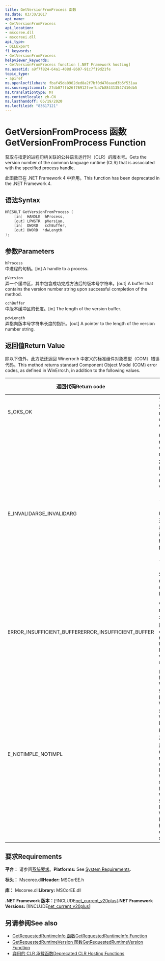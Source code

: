 ```yaml
---
title: GetVersionFromProcess 函数
ms.date: 03/30/2017
api_name:
- GetVersionFromProcess
api_location:
- mscoree.dll
- mscoreei.dll
api_type:
- DLLExport
f1_keywords:
- GetVersionFromProcess
helpviewer_keywords:
- GetVersionFromProcess function [.NET Framework hosting]
ms.assetid: a9f7f824-64a1-408d-8607-91c7f19d21fe
topic_type:
- apiref
ms.openlocfilehash: fbaf45da0902ded8a2f7bf0d470aaed3b5f531aa
ms.sourcegitcommit: 27db07ffb26f76912feefba7b884313547410db5
ms.translationtype: MT
ms.contentlocale: zh-CN
ms.lasthandoff: 05/19/2020
ms.locfileid: "83617121"
---
```

# <a name="getversionfromprocess-function"></a><span data-ttu-id="b87e8-102">GetVersionFromProcess 函数</span><span class="sxs-lookup"><span data-stu-id="b87e8-102">GetVersionFromProcess Function</span></span>
<span data-ttu-id="b87e8-103">获取与指定的进程句柄关联的公共语言运行时（CLR）的版本号。</span><span class="sxs-lookup"><span data-stu-id="b87e8-103">Gets the version number of the common language runtime (CLR) that is associated with the specified process handle.</span></span>  
  
 <span data-ttu-id="b87e8-104">此函数已在 .NET Framework 4 中弃用。</span><span class="sxs-lookup"><span data-stu-id="b87e8-104">This function has been deprecated in the .NET Framework 4.</span></span>  
  
## <a name="syntax"></a><span data-ttu-id="b87e8-105">语法</span><span class="sxs-lookup"><span data-stu-id="b87e8-105">Syntax</span></span>  
  
```cpp  
HRESULT GetVersionFromProcess (  
    [in]  HANDLE  hProcess,
    [out] LPWSTR  pVersion,
    [in]  DWORD   cchBuffer,
    [out] DWORD  *dwLength  
);  
```  
  
## <a name="parameters"></a><span data-ttu-id="b87e8-106">参数</span><span class="sxs-lookup"><span data-stu-id="b87e8-106">Parameters</span></span>  
 `hProcess`  
 <span data-ttu-id="b87e8-107">中进程的句柄。</span><span class="sxs-lookup"><span data-stu-id="b87e8-107">[in] A handle to a process.</span></span>  
  
 `pVersion`  
 <span data-ttu-id="b87e8-108">弄一个缓冲区，其中包含成功完成方法后的版本号字符串。</span><span class="sxs-lookup"><span data-stu-id="b87e8-108">[out] A buffer that contains the version number string upon successful completion of the method.</span></span>  
  
 `cchBuffer`  
 <span data-ttu-id="b87e8-109">中版本缓冲区的长度。</span><span class="sxs-lookup"><span data-stu-id="b87e8-109">[in] The length of the version buffer.</span></span>  
  
 `pdwLength`  
 <span data-ttu-id="b87e8-110">弄指向版本号字符串长度的指针。</span><span class="sxs-lookup"><span data-stu-id="b87e8-110">[out] A pointer to the length of the version number string.</span></span>  
  
## <a name="return-value"></a><span data-ttu-id="b87e8-111">返回值</span><span class="sxs-lookup"><span data-stu-id="b87e8-111">Return Value</span></span>  
 <span data-ttu-id="b87e8-112">除以下值外，此方法还返回 Winerror.h 中定义的标准组件对象模型（COM）错误代码。</span><span class="sxs-lookup"><span data-stu-id="b87e8-112">This method returns standard Component Object Model (COM) error codes, as defined in WinError.h, in addition to the following values.</span></span>  
  
|<span data-ttu-id="b87e8-113">返回代码</span><span class="sxs-lookup"><span data-stu-id="b87e8-113">Return code</span></span>|<span data-ttu-id="b87e8-114">说明</span><span class="sxs-lookup"><span data-stu-id="b87e8-114">Description</span></span>|  
|-----------------|-----------------|  
|<span data-ttu-id="b87e8-115">S_OK</span><span class="sxs-lookup"><span data-stu-id="b87e8-115">S_OK</span></span>|<span data-ttu-id="b87e8-116">该方法已成功完成。</span><span class="sxs-lookup"><span data-stu-id="b87e8-116">The method completed successfully.</span></span>|  
|<span data-ttu-id="b87e8-117">E_INVALIDARG</span><span class="sxs-lookup"><span data-stu-id="b87e8-117">E_INVALIDARG</span></span>|<span data-ttu-id="b87e8-118">`pVersion`为 null 且不为 `cchBuffer` null，反之亦然。</span><span class="sxs-lookup"><span data-stu-id="b87e8-118">`pVersion` is null and `cchBuffer` is not null, or vice versa.</span></span><br /><br /> <span data-ttu-id="b87e8-119">-或-</span><span class="sxs-lookup"><span data-stu-id="b87e8-119">-or-</span></span><br /><br /> <span data-ttu-id="b87e8-120">`hProcess`不是进程的有效句柄。</span><span class="sxs-lookup"><span data-stu-id="b87e8-120">`hProcess` is not a valid handle to a process.</span></span><br /><br /> <span data-ttu-id="b87e8-121">-或-</span><span class="sxs-lookup"><span data-stu-id="b87e8-121">-or-</span></span><br /><br /> <span data-ttu-id="b87e8-122">未加载 CLR。</span><span class="sxs-lookup"><span data-stu-id="b87e8-122">The CLR is not loaded.</span></span>|  
|<span data-ttu-id="b87e8-123">ERROR_INSUFFICIENT_BUFFER</span><span class="sxs-lookup"><span data-stu-id="b87e8-123">ERROR_INSUFFICIENT_BUFFER</span></span>|<span data-ttu-id="b87e8-124">`cchBuffer`为 null 或小于版本字符串的长度。</span><span class="sxs-lookup"><span data-stu-id="b87e8-124">`cchBuffer` is null or less than the length of the version string.</span></span>|  
|<span data-ttu-id="b87e8-125">E_NOTIMPL</span><span class="sxs-lookup"><span data-stu-id="b87e8-125">E_NOTIMPL</span></span>|<span data-ttu-id="b87e8-126">此方法在 Microsoft Windows 95、Microsoft Windows 98 或 Microsoft Windows Millennium Edition 操作系统上不可用。</span><span class="sxs-lookup"><span data-stu-id="b87e8-126">This method is not available on the Microsoft Windows 95, Microsoft Windows 98, or Microsoft Windows Millennium Edition operating system.</span></span>|  
  
## <a name="requirements"></a><span data-ttu-id="b87e8-127">要求</span><span class="sxs-lookup"><span data-stu-id="b87e8-127">Requirements</span></span>  
 <span data-ttu-id="b87e8-128">**平台：** 请参阅[系统要求](../../get-started/system-requirements.md)。</span><span class="sxs-lookup"><span data-stu-id="b87e8-128">**Platforms:** See [System Requirements](../../get-started/system-requirements.md).</span></span>  
  
 <span data-ttu-id="b87e8-129">**标头：** Mscoree.dll</span><span class="sxs-lookup"><span data-stu-id="b87e8-129">**Header:** MSCorEE.h</span></span>  
  
 <span data-ttu-id="b87e8-130">**库：** Mscoree.dll</span><span class="sxs-lookup"><span data-stu-id="b87e8-130">**Library:** MSCorEE.dll</span></span>  
  
 <span data-ttu-id="b87e8-131">**.NET Framework 版本：**[!INCLUDE[net_current_v20plus](../../../../includes/net-current-v20plus-md.md)]</span><span class="sxs-lookup"><span data-stu-id="b87e8-131">**.NET Framework Versions:** [!INCLUDE[net_current_v20plus](../../../../includes/net-current-v20plus-md.md)]</span></span>  
  
## <a name="see-also"></a><span data-ttu-id="b87e8-132">另请参阅</span><span class="sxs-lookup"><span data-stu-id="b87e8-132">See also</span></span>

- [<span data-ttu-id="b87e8-133">GetRequestedRuntimeInfo 函数</span><span class="sxs-lookup"><span data-stu-id="b87e8-133">GetRequestedRuntimeInfo Function</span></span>](getrequestedruntimeinfo-function.md)
- [<span data-ttu-id="b87e8-134">GetRequestedRuntimeVersion 函数</span><span class="sxs-lookup"><span data-stu-id="b87e8-134">GetRequestedRuntimeVersion Function</span></span>](getrequestedruntimeversion-function.md)
- [<span data-ttu-id="b87e8-135">弃用的 CLR 承载函数</span><span class="sxs-lookup"><span data-stu-id="b87e8-135">Deprecated CLR Hosting Functions</span></span>](deprecated-clr-hosting-functions.md)
